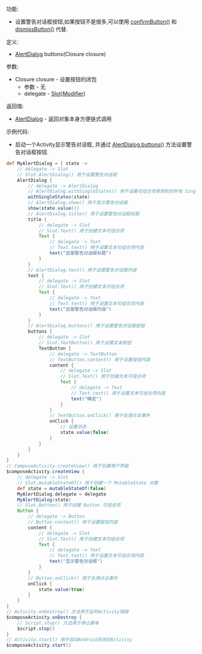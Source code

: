 功能:

+ 设置警告对话框按钮,如果按钮不是很多,可以使用 [confirmButton()](/API/UI/Compose/Widget/AlertDialog/README.md?id=confirmButton) 和
  [dismissButton()](/API/UI/Compose/Widget/AlertDialog/README.md?id=dismissButton) 代替.

定义:

+ [AlertDialog](/API/UI/Compose/Widget/AlertDialog/README.md) buttons(Closure closure)

参数:

+ Closure closure - 设置按钮的闭包
    + 参数 - 无
    + delegate -
      [Slot](/API/UI/Compose/Slot/Slot/README.md)([Modifier](/API/UI/Compose/Modifier/Modifier/README.md))

返回值:

+ [AlertDialog](/API/UI/Compose/Widget/AlertDialog/README.md) - 返回对象本身方便链式调用

示例代码:

+ 启动一个Activity显示警告对话框, 并通过 [AlertDialog.buttons()](/API/UI/Compose/Widget/AlertDialog/README.md?id=buttons)
  方法设置警告对话框按钮.

```groovy
def MyAlertDialog = { state ->
    // delegate -> Slot
    // Slot.AlertDialog() 用于设置警告对话框
    AlertDialog {
        // delegate -> AlertDialog
        // AlertDialog.withSingleStates() 用于设置可组合项使用到的所有 SingleState
        withSingleStates(state)
        // AlertDialog.show() 用于显示警告对话框
        show(state.value())
        // AlertDialog.title() 用于设置警告对话框标题
        title {
            // delegate -> Slot
            // Slot.Text() 用于创建文本可组合项
            Text {
                // delegate -> Text
                // Text.text() 用于设置文本可组合项内容
                text("这是警告对话框标题")
            }
        }
        // AlertDialog.text() 用于设置警告对话框内容
        text {
            // delegate -> Slot
            // Slot.Text() 用于创建文本可组合项
            Text {
                // delegate -> Text
                // Text.text() 用于设置文本可组合项内容
                text("这是警告对话框内容")
            }
        }
        // AlertDialog.buttons() 用于设置警告对话框按钮
        buttons {
            // delegate -> Slot
            // Slot.TextButton() 用于设置文本按钮
            TextButton {
                // delegate -> TextButton
                // TextButton.content() 用于设置按钮内容
                content {
                    // delegate -> Slot
                    // Slot.Text() 用于创建文本可组合项
                    Text {
                        // delegate -> Text
                        // Text.text() 用于设置文本可组合项内容
                        text("确定")
                    }
                }
                // TextButton.onClick() 用于处理点击事件
                onClick {
                    // 设置状态
                    state.value(false)
                }
            }
        }
    }
}
// ComposeActivity.createView() 用于创建用户界面
$composeActivity.createView {
    // delegate -> Slot
    // Slot.mutableStateOf() 用于创建一个 MutableState 对象
    def state = mutableStateOf(false)
    MyAlertDialog.delegate = delegate
    MyAlertDialog(state)
    // Slot.Button() 用于创建 Button 可组合项
    Button {
        // delegate -> Button
        // Button.content() 用于设置按钮内容
        content {
            // delegate -> Slot
            // Slot.Text() 用于创建文本可组合项
            Text {
                // delegate -> Text
                // Text.text() 用于设置文本可组合项内容
                text("显示警告对话框")
            }
        }
        // Button.onClick() 用于处理点击事件
        onClick {
            state.value(true)
        }
    }
}
// Activity.onDestroy() 方法用于监听Activity销毁
$composeActivity.onDestroy {
    // Script.stop() 方法用于停止脚本
    $script.stop()
}
// Activity.start() 用于启动Android系统的Activity
$composeActivity.start()
```